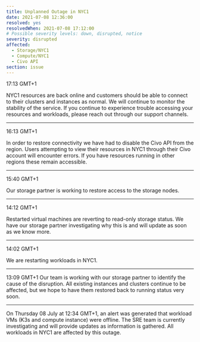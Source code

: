 ```yaml
---
title: Unplanned Outage in NYC1
date: 2021-07-08 12:36:00
resolved: yes
resolvedWhen: 2021-07-08 17:12:00
# Possible severity levels: down, disrupted, notice
severity: disrupted
affected:
  - Storage/NYC1
  - Compute/NYC1
  - Civo API
section: issue
---
```

17:13 GMT+1

NYC1 resources are back online and customers should be able to connect to their clusters and instances as normal. We will continue to monitor the stability of the service. If you continue to experience trouble accessing your resources and workloads, please reach out through our support channels.

---
16:13 GMT+1

In order to restore connectivity we have had to disable the Civo API from the region. Users attempting to view their resources in NYC1 through their Civo account will encounter errors. If you have resources running in other regions these remain accessible.

---
15:40 GMT+1

Our storage partner is working to restore access to the storage nodes.

---
14:12 GMT+1

Restarted virtual machines are reverting to read-only storage status. We have our storage partner investigating why this is and will update as soon as we know more.

---
14:02 GMT+1

We are restarting workloads in NYC1.

---
13:09 GMT+1
Our team is working with our storage partner to identify the cause of the disruption. All existing instances and clusters continue to be affected, but we hope to have them restored back to running status very soon.

---
On Thursday 08 July at 12:34 GMT+1, an alert was generated that workload VMs (K3s and compute instance) were offline. The SRE team is currently
investigating and will provide updates as information is gathered. All workloads in NYC1 are affected by this outage. 
